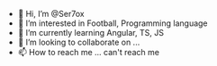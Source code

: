 - 👋 Hi, I’m @Ser7ox
- 👀 I’m interested in Football, Programming language
- 🌱 I’m currently learning Angular, TS, JS
- 💞️ I’m looking to collaborate on ...
- 📫 How to reach me ... can't reach me

<!---
Ser7ox/Ser7ox is a ✨ special ✨ repository because its `README.md` (this file) appears on your GitHub profile.
You can click the Preview link to take a look at your changes.
--->
